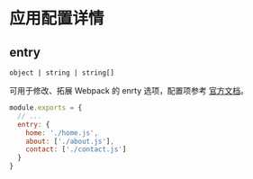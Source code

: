 # 应用配置详情

## entry

`object | string | string[]`

可用于修改、拓展 Webpack 的 enrty 选项，配置项参考 [官方文档](https://webpack.js.org/configuration/entry-context/#entry)。

```js
module.exports = {
  // ...
  entry: {
    home: './home.js',
    about: ['./about.js'],
    contact: ['./contact.js']
  }
}
```


